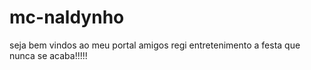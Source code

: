 mc-naldynho
===========

seja bem vindos ao meu portal amigos  regi entretenimento
a festa que  nunca se acaba!!!!!
